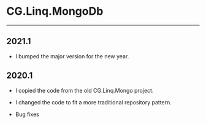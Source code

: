 # CG.Linq.MongoDb
---

## 2021.1

* I bumped the major version for the new year.

## 2020.1

* I copied the code from the old CG.Linq.Mongo project.

* I changed the code to fit a more traditional repository pattern.

* Bug fixes

